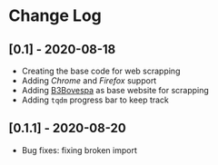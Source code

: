 # Change Log

## [0.1] - 2020-08-18
- Creating the base code for web scrapping
- Adding *Chrome* and *Firefox* support
- Adding [B3Bovespa]('http://www.b3.com.br/pt_br/produtos-e-servicos/negociacao/renda-variavel/empresas-listadas.htm') 
as base website for scrapping
- Adding `tqdm` progress bar to keep track

## [0.1.1] - 2020-08-20
- Bug fixes: fixing broken import